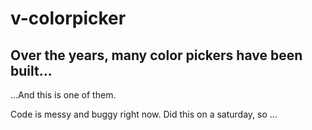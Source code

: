 # v-colorpicker

## Over the years, many color pickers have been built...
...And this is one of them.

Code is messy and buggy right now. Did this on a saturday, so ...